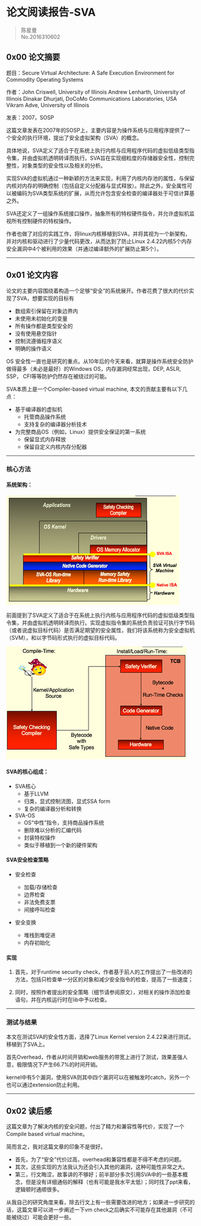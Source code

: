 # 论文阅读报告-SVA
> 陈星曼  
> No.2016310602

## 0x00 论文摘要

题目：Secure Virtual Architecture:
A Safe Execution Environment for Commodity Operating Systems

作者：John Criswell, University of Illinois
Andrew Lenharth, University of Illinois
Dinakar Dhurjati, DoCoMo Communications Laboratories, USA
Vikram Adve, University of Illinois

发表：2007，SOSP

这篇文章发表在2007年的SOSP上，主要内容是为操作系统与应用程序提供了一个安全的执行环境，提出了安全虚拟架构（SVA）的概念。

具体地说，SVA定义了适合于在系统上执行内核与应用程序代码的虚拟低级类型指令集，并由虚拟机透明转译而执行。SVA旨在实现细粒度的存储器安全性，控制完整性，对象类型的安全性以及相关的分析。

实现SVA的虚拟机通过一种新颖的方法来实现，利用了内核内存池的属性，与保留内核对内存的明确控制（包括自定义分配器与显式释放）。除此之外，安全属性可以被编码为SVA类型系统的扩展，从而允许包含安全检查的编译器处于可信计算基之外。

SVA还定义了一组操作系统接口操作，抽象所有的特权硬件指令，并允许虚拟机监视所有控制硬件的特权操作。

作者也做了对应的实践工作，将linux内核移植到SVA，并将其视为一个新架构，并对内核和驱动进行了少量代码更改，从而达到了防止Linux 2.4.22内核5个内存安全漏洞中4个被利用的效果（并通过编译额外的扩展防止第5个）。

---

## 0x01 论文内容

论文的主要内容围绕着构造一个足够“安全”的系统展开。作者花费了很大的代价实现了SVA，想要实现的目标有
- 数组索引保留在对象边界内
- 未使用未初始化的变量
- 所有操作都是类型安全的
- 没有使用悬空指针
- 控制流遵循程序语义
- 明确的操作语义

OS 安全性一直也是研究的重点。从10年后的今天来看，就算是操作系统安全防护做得最多（未必是最好）的Windows OS，内存漏洞经常出现，DEP, ASLR, SSP， CFI等等防护仍然存在被绕过的可能。


SVA本质上是一个Compiler-based virtual machine, 本文的贡献主要有以下几点：

- 基于编译器的虚拟机
  - 托管商品操作系统
  - 支持复杂的编译器分析技术
- 为完整商品OS（例如，Linux）提供安全保证的第一系统
  - 保留显式内存释放
  - 保留自定义内核内存分配器

---

### 核心方法

#### 系统架构：

![](./Fig1.png)

前面提到了SVA定义了适合于在系统上执行内核与应用程序代码的虚拟低级类型指令集，并由虚拟机透明转译而执行。实现虚拟指令集的系统负责验证可执行字节码（或者说虚拟目标代码）是否满足期望的安全属性，我们将该系统称为安全虚拟机（SVM），和以字节码形式执行的虚拟目标代码。

![](./Fig2.png)

#### SVA的核心组成：

- SVA核心
    - 基于LLVM
    - 归类，显式控制流图，显式SSA form
    - 复杂的编译器分析和转换
- SVA-OS
    - OS“中性”指令，支持商品操作系统
    - 删除难以分析的汇编代码
    - 封装特权操作
    - 类似于移植到一个新的硬件架构

#### SVA安全检查策略

- 安全检查
    - 加载/存储检查
    - 边界检查
    - 非法免费支票
    - 间接呼叫检查

- 安全变换
    - 堆栈到堆促进
    - 内存初始化

#### 实现

1. 首先，对于runtime security check，作者基于前人的工作提出了一些改进的方法，包括只检查单一分区的对象和减少安全指令的检查，提高了一些速度；

2. 同时，按照作者提出的安全策略（细节请参阅原文），对相关的操作添加检查语句，并在内核运行时在lib中予以检查。

---
### 测试与结果

本文在测试SVA的安全性方面，选择了Linux Kernel version 2.4.22来进行测试，移植到了SVA上。

首先Overhead，作者从时间开销和web服务的带宽上进行了测试，效果差强人意，极限情况下产生66.7%的时间开销。

kernel中有5个漏洞，使用SVA则其中四个漏洞可以在被触发时catch，另外一个也可以通过extension防止利用。


---

## 0x02 读后感

这篇文章为了解决内核的安全问题，付出了精力和兼容性等代价，实现了一个Compile based virtual machine。

简而言之，我对这篇文章的印象不是很好。
- 首先，为了“安全”代价过高，overhead和兼容性都是不得不考虑的问题。
- 其次，这些实现的方法我认为还会引入其他的漏洞，这种可能性非常之大。
- 第三，行文晦涩，故事讲的不够好；前半部分多次引用SVA中的一些基本概念，但是没有详细通俗的解释（也有可能是我水平太低）；同时找了ppt来看，逻辑顿时通顺很多。

从我自己的研究角度来看，除去行文上有一些需要改进的地方；如果进一步研究的话，这篇文章可以进一步阐述一下vm check之后确实不可能存在其他漏洞（不可能被绕过）可能会更好一些。




